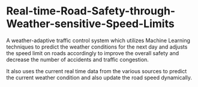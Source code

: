 # Real-time-Road-Safety-through-Weather-sensitive-Speed-Limits
A weather-adaptive traffic control system which utilizes Machine Learning techniques to predict the weather conditions for the next day and adjusts the speed limit on roads accordingly to improve the overall safety and decrease the number of accidents and traffic congestion.

It also uses the current real time data from the various sources to predict the current weather condition and also update the road speed dynamically.
